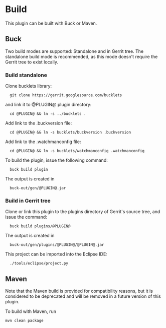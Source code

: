 Build
=====

This plugin can be built with Buck or Maven.

Buck
----

Two build modes are supported: Standalone and in Gerrit tree.
The standalone build mode is recommended, as this mode doesn't require
the Gerrit tree to exist locally.


### Build standalone

Clone bucklets library:

```
  git clone https://gerrit.googlesource.com/bucklets

```
and link it to @PLUGIN@ plugin directory:

```
  cd @PLUGIN@ && ln -s ../bucklets .
```

Add link to the .buckversion file:

```
  cd @PLUGIN@ && ln -s bucklets/buckversion .buckversion
```

Add link to the .watchmanconfig file:
```
  cd @PLUGIN@ && ln -s bucklets/watchmanconfig .watchmanconfig
```

To build the plugin, issue the following command:


```
  buck build plugin
```

The output is created in

```
  buck-out/gen/@PLUGIN@.jar
```

### Build in Gerrit tree

Clone or link this plugin to the plugins directory of Gerrit's source
tree, and issue the command:

```
  buck build plugins/@PLUGIN@
```

The output is created in

```
  buck-out/gen/plugins/@PLUGIN@/@PLUGIN@.jar
```

This project can be imported into the Eclipse IDE:

```
  ./tools/eclipse/project.py
```

Maven
-----

Note that the Maven build is provided for compatibility reasons, but
it is considered to be deprecated and will be removed in a future
version of this plugin.

To build with Maven, run

```
mvn clean package
```
